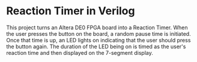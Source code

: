 # Reaction Timer in Verilog
This project turns an Altera DE0 FPGA board into a Reaction Timer. When the user presses the button on the board, a random pause time is initiated. Once that time is up, an LED lights on indicating that the user should press the button again. The duration of the LED being on is timed as the user's reaction time and then displayed on the 7-segment display.
